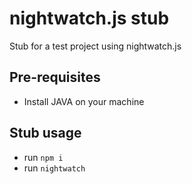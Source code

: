 # nightwatch.js stub

Stub for a test project using nightwatch.js

## Pre-requisites
- Install JAVA on your machine

## Stub usage
- run `npm i`
- run `nightwatch`
